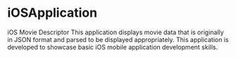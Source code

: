 # iOSApplication
iOS Movie Descriptor
This application displays movie data that is originally in JSON format and parsed to be displayed appropriately. This application is developed to showcase basic iOS mobile application development skills.
